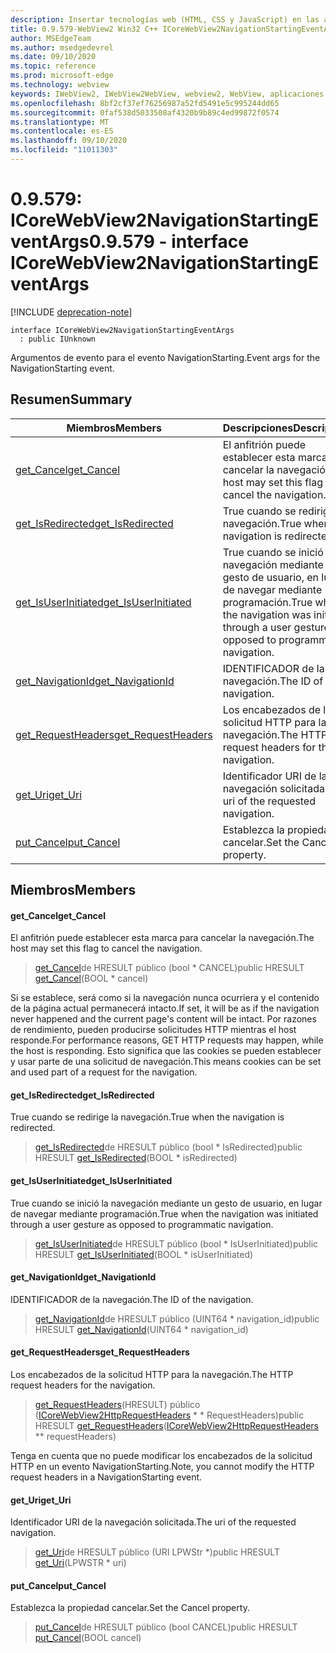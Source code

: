 ```yaml
---
description: Insertar tecnologías web (HTML, CSS y JavaScript) en las aplicaciones nativas con el control Microsoft Edge WebView2
title: 0.9.579-WebView2 Win32 C++ ICoreWebView2NavigationStartingEventArgs
author: MSEdgeTeam
ms.author: msedgedevrel
ms.date: 09/10/2020
ms.topic: reference
ms.prod: microsoft-edge
ms.technology: webview
keywords: IWebView2, IWebView2WebView, webview2, WebView, aplicaciones Win32, Win32, Edge, ICoreWebView2, ICoreWebView2Controller, control de explorador, HTML Edge, ICoreWebView2NavigationStartingEventArgs
ms.openlocfilehash: 8bf2cf37ef76256987a52fd5491e5c995244dd65
ms.sourcegitcommit: 0faf538d5033508af4320b9b89c4ed99872f0574
ms.translationtype: MT
ms.contentlocale: es-ES
ms.lasthandoff: 09/10/2020
ms.locfileid: "11011303"
---
```

# <span data-ttu-id="e8864-104">0.9.579: ICoreWebView2NavigationStartingEventArgs</span><span class="sxs-lookup"><span data-stu-id="e8864-104">0.9.579 - interface ICoreWebView2NavigationStartingEventArgs</span></span> 

[!INCLUDE [deprecation-note](../../includes/deprecation-note.md)]

```
interface ICoreWebView2NavigationStartingEventArgs
  : public IUnknown
```

<span data-ttu-id="e8864-105">Argumentos de evento para el evento NavigationStarting.</span><span class="sxs-lookup"><span data-stu-id="e8864-105">Event args for the NavigationStarting event.</span></span>

## <span data-ttu-id="e8864-106">Resumen</span><span class="sxs-lookup"><span data-stu-id="e8864-106">Summary</span></span>

 <span data-ttu-id="e8864-107">Miembros</span><span class="sxs-lookup"><span data-stu-id="e8864-107">Members</span></span>                        | <span data-ttu-id="e8864-108">Descripciones</span><span class="sxs-lookup"><span data-stu-id="e8864-108">Descriptions</span></span>
--------------------------------|---------------------------------------------
[<span data-ttu-id="e8864-109">get_Cancel</span><span class="sxs-lookup"><span data-stu-id="e8864-109">get_Cancel</span></span>](#get_cancel) | <span data-ttu-id="e8864-110">El anfitrión puede establecer esta marca para cancelar la navegación.</span><span class="sxs-lookup"><span data-stu-id="e8864-110">The host may set this flag to cancel the navigation.</span></span>
[<span data-ttu-id="e8864-111">get_IsRedirected</span><span class="sxs-lookup"><span data-stu-id="e8864-111">get_IsRedirected</span></span>](#get_isredirected) | <span data-ttu-id="e8864-112">True cuando se redirige la navegación.</span><span class="sxs-lookup"><span data-stu-id="e8864-112">True when the navigation is redirected.</span></span>
[<span data-ttu-id="e8864-113">get_IsUserInitiated</span><span class="sxs-lookup"><span data-stu-id="e8864-113">get_IsUserInitiated</span></span>](#get_isuserinitiated) | <span data-ttu-id="e8864-114">True cuando se inició la navegación mediante un gesto de usuario, en lugar de navegar mediante programación.</span><span class="sxs-lookup"><span data-stu-id="e8864-114">True when the navigation was initiated through a user gesture as opposed to programmatic navigation.</span></span>
[<span data-ttu-id="e8864-115">get_NavigationId</span><span class="sxs-lookup"><span data-stu-id="e8864-115">get_NavigationId</span></span>](#get_navigationid) | <span data-ttu-id="e8864-116">IDENTIFICADOR de la navegación.</span><span class="sxs-lookup"><span data-stu-id="e8864-116">The ID of the navigation.</span></span>
[<span data-ttu-id="e8864-117">get_RequestHeaders</span><span class="sxs-lookup"><span data-stu-id="e8864-117">get_RequestHeaders</span></span>](#get_requestheaders) | <span data-ttu-id="e8864-118">Los encabezados de la solicitud HTTP para la navegación.</span><span class="sxs-lookup"><span data-stu-id="e8864-118">The HTTP request headers for the navigation.</span></span>
[<span data-ttu-id="e8864-119">get_Uri</span><span class="sxs-lookup"><span data-stu-id="e8864-119">get_Uri</span></span>](#get_uri) | <span data-ttu-id="e8864-120">Identificador URI de la navegación solicitada.</span><span class="sxs-lookup"><span data-stu-id="e8864-120">The uri of the requested navigation.</span></span>
[<span data-ttu-id="e8864-121">put_Cancel</span><span class="sxs-lookup"><span data-stu-id="e8864-121">put_Cancel</span></span>](#put_cancel) | <span data-ttu-id="e8864-122">Establezca la propiedad cancelar.</span><span class="sxs-lookup"><span data-stu-id="e8864-122">Set the Cancel property.</span></span>

## <span data-ttu-id="e8864-123">Miembros</span><span class="sxs-lookup"><span data-stu-id="e8864-123">Members</span></span>

#### <span data-ttu-id="e8864-124">get_Cancel</span><span class="sxs-lookup"><span data-stu-id="e8864-124">get_Cancel</span></span> 

<span data-ttu-id="e8864-125">El anfitrión puede establecer esta marca para cancelar la navegación.</span><span class="sxs-lookup"><span data-stu-id="e8864-125">The host may set this flag to cancel the navigation.</span></span>

> <span data-ttu-id="e8864-126">[get_Cancel](#get_cancel)de HRESULT público (bool \* CANCEL)</span><span class="sxs-lookup"><span data-stu-id="e8864-126">public HRESULT [get_Cancel](#get_cancel)(BOOL \* cancel)</span></span>

<span data-ttu-id="e8864-127">Si se establece, será como si la navegación nunca ocurriera y el contenido de la página actual permanecerá intacto.</span><span class="sxs-lookup"><span data-stu-id="e8864-127">If set, it will be as if the navigation never happened and the current page's content will be intact.</span></span> <span data-ttu-id="e8864-128">Por razones de rendimiento, pueden producirse solicitudes HTTP mientras el host responde.</span><span class="sxs-lookup"><span data-stu-id="e8864-128">For performance reasons, GET HTTP requests may happen, while the host is responding.</span></span> <span data-ttu-id="e8864-129">Esto significa que las cookies se pueden establecer y usar parte de una solicitud de navegación.</span><span class="sxs-lookup"><span data-stu-id="e8864-129">This means cookies can be set and used part of a request for the navigation.</span></span>

#### <span data-ttu-id="e8864-130">get_IsRedirected</span><span class="sxs-lookup"><span data-stu-id="e8864-130">get_IsRedirected</span></span> 

<span data-ttu-id="e8864-131">True cuando se redirige la navegación.</span><span class="sxs-lookup"><span data-stu-id="e8864-131">True when the navigation is redirected.</span></span>

> <span data-ttu-id="e8864-132">[get_IsRedirected](#get_isredirected)de HRESULT público (bool \* IsRedirected)</span><span class="sxs-lookup"><span data-stu-id="e8864-132">public HRESULT [get_IsRedirected](#get_isredirected)(BOOL \* isRedirected)</span></span>

#### <span data-ttu-id="e8864-133">get_IsUserInitiated</span><span class="sxs-lookup"><span data-stu-id="e8864-133">get_IsUserInitiated</span></span> 

<span data-ttu-id="e8864-134">True cuando se inició la navegación mediante un gesto de usuario, en lugar de navegar mediante programación.</span><span class="sxs-lookup"><span data-stu-id="e8864-134">True when the navigation was initiated through a user gesture as opposed to programmatic navigation.</span></span>

> <span data-ttu-id="e8864-135">[get_IsUserInitiated](#get_isuserinitiated)de HRESULT público (bool \* IsUserInitiated)</span><span class="sxs-lookup"><span data-stu-id="e8864-135">public HRESULT [get_IsUserInitiated](#get_isuserinitiated)(BOOL \* isUserInitiated)</span></span>

#### <span data-ttu-id="e8864-136">get_NavigationId</span><span class="sxs-lookup"><span data-stu-id="e8864-136">get_NavigationId</span></span> 

<span data-ttu-id="e8864-137">IDENTIFICADOR de la navegación.</span><span class="sxs-lookup"><span data-stu-id="e8864-137">The ID of the navigation.</span></span>

> <span data-ttu-id="e8864-138">[get_NavigationId](#get_navigationid)de HRESULT público (UINT64 \* navigation_id)</span><span class="sxs-lookup"><span data-stu-id="e8864-138">public HRESULT [get_NavigationId](#get_navigationid)(UINT64 \* navigation_id)</span></span>

#### <span data-ttu-id="e8864-139">get_RequestHeaders</span><span class="sxs-lookup"><span data-stu-id="e8864-139">get_RequestHeaders</span></span> 

<span data-ttu-id="e8864-140">Los encabezados de la solicitud HTTP para la navegación.</span><span class="sxs-lookup"><span data-stu-id="e8864-140">The HTTP request headers for the navigation.</span></span>

> <span data-ttu-id="e8864-141">[get_RequestHeaders](#get_requestheaders)(HRESULT) público ([ICoreWebView2HttpRequestHeaders](icorewebview2httprequestheaders.md) \* \* RequestHeaders)</span><span class="sxs-lookup"><span data-stu-id="e8864-141">public HRESULT [get_RequestHeaders](#get_requestheaders)([ICoreWebView2HttpRequestHeaders](icorewebview2httprequestheaders.md) \*\* requestHeaders)</span></span>

<span data-ttu-id="e8864-142">Tenga en cuenta que no puede modificar los encabezados de la solicitud HTTP en un evento NavigationStarting.</span><span class="sxs-lookup"><span data-stu-id="e8864-142">Note, you cannot modify the HTTP request headers in a NavigationStarting event.</span></span>

#### <span data-ttu-id="e8864-143">get_Uri</span><span class="sxs-lookup"><span data-stu-id="e8864-143">get_Uri</span></span> 

<span data-ttu-id="e8864-144">Identificador URI de la navegación solicitada.</span><span class="sxs-lookup"><span data-stu-id="e8864-144">The uri of the requested navigation.</span></span>

> <span data-ttu-id="e8864-145">[get_Uri](#get_uri)de HRESULT público (URI LPWStr \*)</span><span class="sxs-lookup"><span data-stu-id="e8864-145">public HRESULT [get_Uri](#get_uri)(LPWSTR \* uri)</span></span>

#### <span data-ttu-id="e8864-146">put_Cancel</span><span class="sxs-lookup"><span data-stu-id="e8864-146">put_Cancel</span></span> 

<span data-ttu-id="e8864-147">Establezca la propiedad cancelar.</span><span class="sxs-lookup"><span data-stu-id="e8864-147">Set the Cancel property.</span></span>

> <span data-ttu-id="e8864-148">[put_Cancel](#put_cancel)de HRESULT público (bool CANCEL)</span><span class="sxs-lookup"><span data-stu-id="e8864-148">public HRESULT [put_Cancel](#put_cancel)(BOOL cancel)</span></span>

